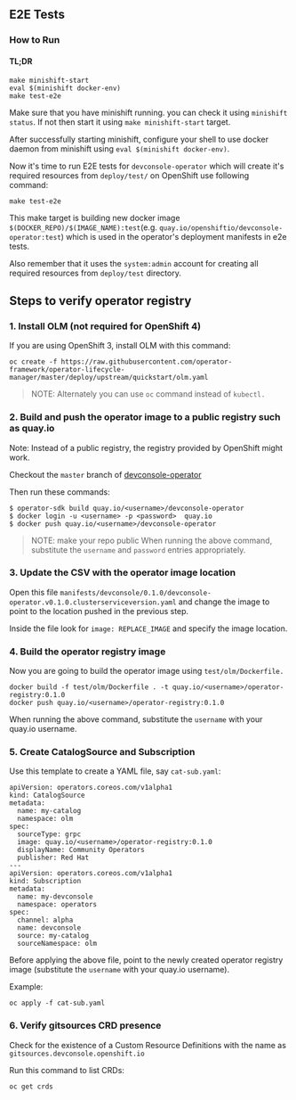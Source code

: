 ## E2E Tests

### How to Run

#### TL;DR

```
make minishift-start
eval $(minishift docker-env)
make test-e2e
```

Make sure that you have minishift running. you can check it using `minishift status`. If not then start it using `make minishift-start` target.

After successfully starting minishift, configure your shell to use docker daemon from minishift using `eval $(minishift docker-env)`.

Now it's time to run E2E tests for `devconsole-operator` which will create it's required resources from `deploy/test/` on OpenShift use following command:

```
make test-e2e
```

This make target is building new docker image `$(DOCKER_REPO)/$(IMAGE_NAME):test`(e.g. `quay.io/openshiftio/devconsole-operator:test`) which is used in the operator's deployment manifests in e2e tests.

Also remember that it uses the `system:admin` account for creating all required resources from `deploy/test` directory.

## Steps to verify operator registry

### 1. Install OLM (not required for OpenShift 4)

If you are using OpenShift 3, install OLM with this command:

```
oc create -f https://raw.githubusercontent.com/operator-framework/operator-lifecycle-manager/master/deploy/upstream/quickstart/olm.yaml 
```

> NOTE: Alternately you can use `oc` command instead of `kubectl.`

### 2. Build and push the operator image to a public registry such as quay.io

Note: Instead of a public registry, the registry provided by OpenShift might work.

Checkout the `master` branch of [devconsole-operator](https://github.com/redhat-developer/devconsole-operator)

Then run these commands:

```
$ operator-sdk build quay.io/<username>/devconsole-operator
$ docker login -u <username> -p <password>  quay.io
$ docker push quay.io/<username>/devconsole-operator
```
> NOTE: make your repo public
When running the above command, substitute the `username` and `password` entries appropriately.

### 3. Update the CSV with the operator image location

Open this file
`manifests/devconsole/0.1.0/devconsole-operator.v0.1.0.clusterserviceversion.yaml` and change the image to point to the location pushed in the previous step.

Inside the file look for `image: REPLACE_IMAGE` and specify the image location.

### 4. Build the operator registry image

Now you are going to build the operator image using `test/olm/Dockerfile.`

```
docker build -f test/olm/Dockerfile . -t quay.io/<username>/operator-registry:0.1.0
docker push quay.io/<username>/operator-registry:0.1.0
```

When running the above command, substitute the `username` with your quay.io username.

### 5. Create CatalogSource and Subscription

Use this template to create a YAML file, say `cat-sub.yaml`:

```
apiVersion: operators.coreos.com/v1alpha1
kind: CatalogSource
metadata:
  name: my-catalog
  namespace: olm
spec:
  sourceType: grpc
  image: quay.io/<username>/operator-registry:0.1.0
  displayName: Community Operators
  publisher: Red Hat
---
apiVersion: operators.coreos.com/v1alpha1
kind: Subscription
metadata:
  name: my-devconsole
  namespace: operators
spec:
  channel: alpha
  name: devconsole
  source: my-catalog
  sourceNamespace: olm
```

Before applying the above file, point to the newly created operator registry image (substitute the `username` with your quay.io username).

Example:

```
oc apply -f cat-sub.yaml
```

### 6. Verify gitsources CRD presence

Check for the existence of a Custom Resource Definitions with the name as `gitsources.devconsole.openshift.io`

Run this command to list CRDs:

```
oc get crds
```
